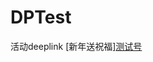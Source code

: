 # DPTest
活动deeplink [新年送祝福]<a href="vivomusic://web?from=deeplink&url=https://qatcnews.tingmall.com/test_html/sendwish/home.html" target="_blank" >测试号</a><br/>
